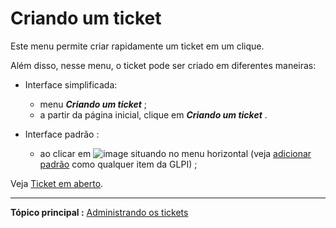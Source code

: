Criando um ticket
===============

Este menu permite criar rapidamente um ticket em um clique.

Além disso, nesse menu, o ticket pode ser criado em diferentes maneiras:

- Interface simplificada:
  - menu ***Criando um ticket*** ;
  - a partir da página inicial, clique em ***Criando um ticket*** .

- Interface padrão :
  - ao clicar em ![image](docs/image/menu_add.png) situando no menu horizontal (veja [adicionar padrão](index.php?pt/As_diversas_acoes/Criando_um_novo_objeto.md) como qualquer item da GLPI) ;

Veja [Ticket em aberto](index.php?pt/04_Modulo_Assistencia/06_Tickets/04_Ticket_em_aberto.md "Todas as maneiras de criar um ticket na GLPI").

-------
**Tópico principal :** [Administrando os tickets](index.php?pt/04_Modulo_Assistencia/04_Tickets/03_Administrando_os_tickets.md "Os tickets na GLPI, caracterísicas e uso")

